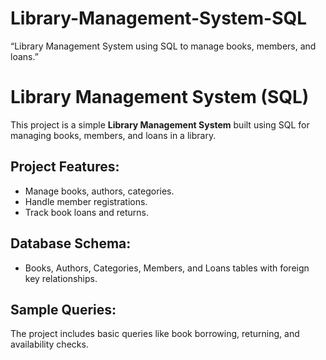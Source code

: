 # Library-Management-System-SQL
“Library Management System using SQL to manage books, members, and loans.”

# Library Management System (SQL)

This project is a simple **Library Management System** built using SQL for managing books, members, and loans in a library.

## Project Features:
- Manage books, authors, categories.
- Handle member registrations.
- Track book loans and returns.

## Database Schema:
- Books, Authors, Categories, Members, and Loans tables with foreign key relationships.

## Sample Queries:
The project includes basic queries like book borrowing, returning, and availability checks.
